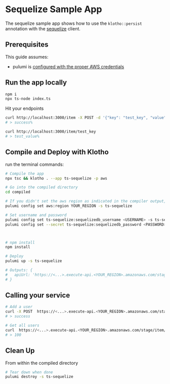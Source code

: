 # Sequelize Sample App

The sequelize sample app shows how to use the `klotho::persist` annotation with the [sequelize](https://sequelize.org/) client.

## Prerequisites

This guide assumes:
- pulumi is [configured with the proper AWS credentials](https://www.pulumi.com/docs/get-started/aws/begin/#configure-pulumi-to-access-your-aws-account)

## Run the app locally

```sh
npm i 
npx ts-node index.ts
```

Hit your endpoints
```sh
curl http://localhost:3000/item -X POST -d '{"key": "test_key", "value": "test_value"}' -H "Content-Type: application/json"
# > success%

curl http://localhost:3000/item/test_key
# > test_value%
```



## Compile and Deploy with Klotho

run the terminal commands:
```sh
# Compile the app
npx tsc && klotho . --app ts-sequelize -p aws

# Go into the compiled directory
cd compiled

# If you didn't set the aws region as indicated in the compiler output, do that now
pulumi config set aws:region YOUR_REGION -s ts-sequelize

# Set username and password
pulumi config set ts-sequelize:sequelizedb_username <USERNAME> -s ts-sequelize
pulumi config set --secret ts-sequelize:sequelizedb_password <PASSWORD> -s ts-sequelize



# npm install
npm install

# Deploy
pulumi up -s ts-sequelize

# Outputs: {
#   apiUrl: 'https://<...>.execute-api.<YOUR_REGION>.amazonaws.com/stage/'
# }
```
## Calling your service

```sh
# Add a user 
curl -X POST  https://<...>.execute-api.<YOUR_REGION>.amazonaws.com/stage/item -d '{"key": "test_key", "value": "test_value"}' -H "Content-Type: application/json"
# > success

# Get all users
curl  https://<...>.execute-api.<YOUR_REGION>.amazonaws.com/stage/item/test_key
# > 100
```
## Clean Up
From within the compiled directory
```sh
# Tear down when done
pulumi destroy -s ts-sequelize
```
